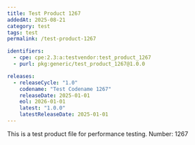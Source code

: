 ```yaml
---
title: Test Product 1267
addedAt: 2025-08-21
category: test
tags: test
permalink: /test-product-1267

identifiers:
  - cpe: cpe:2.3:a:testvendor:test_product_1267
  - purl: pkg:generic/test_product_1267@1.0.0

releases:
  - releaseCycle: "1.0"
    codename: "Test Codename 1267"
    releaseDate: 2025-01-01
    eol: 2026-01-01
    latest: "1.0.0"
    latestReleaseDate: 2025-01-01
---
```


This is a test product file for performance testing. Number: 1267
